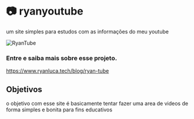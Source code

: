 # :camera: ryanyoutube

um site simples para estudos com as informações do meu youtube

![RyanTube](https://user-images.githubusercontent.com/58185393/177165915-0066d098-4572-4595-b9e9-c2a04304f009.gif)

### Entre e saiba mais sobre esse projeto.

https://www.ryanluca.tech/blog/ryan-tube

## Objetivos

o objetivo com esse site é basicamente tentar fazer uma area de videos de forma simples e bonita para
fins educativos



